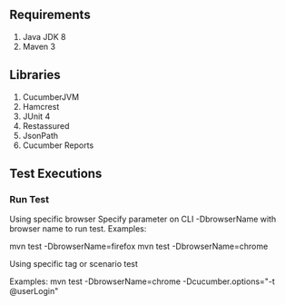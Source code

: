 ## Requirements
1. Java JDK 8
2. Maven 3

## Libraries
1. CucumberJVM
2. Hamcrest
3. JUnit 4
4. Restassured
5. JsonPath
6. Cucumber Reports

## Test Executions
### Run Test
Using specific browser
Specify parameter on CLI -DbrowserName with browser name to run test.
Examples:

mvn test -DbrowserName=firefox
mvn test -DbrowserName=chrome

Using specific tag or scenario test

Examples:
mvn test -DbrowserName=chrome -Dcucumber.options="-t @userLogin"


